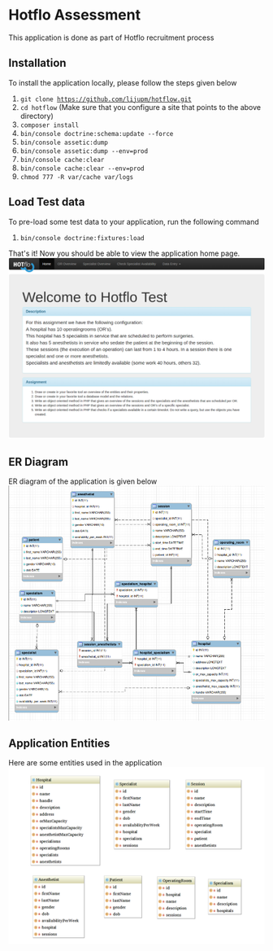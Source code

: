 # Hotflo Assessment

This application is done as part of Hotflo recruitment process

## Installation

To install the application locally, please follow the steps given below

1. <code>git clone https://github.com/lijupm/hotflow.git</code>
2. <code>cd hotflow</code>
(Make sure that you configure a site that points to the above directory)
3. <code>composer install</code>
4. <code>bin/console doctrine:schema:update --force</code>
5. <code>bin/console assetic:dump</code>
6. <code>bin/console assetic:dump --env=prod</code>
7. <code>bin/console cache:clear</code>
8. <code>bin/console cache:clear --env=prod</code>
9. <code>chmod 777 -R var/cache var/logs</code>

## Load Test data
To pre-load some test data to your application, run the following command

1. <code>bin/console doctrine:fixtures:load</code>

That's it! Now you should be able to view the application home page. 
![Alt text](/web/images/homepage.png?raw=true "Home page")

## ER Diagram
ER diagram of the application is given below
![Alt text](/web/images/er_diagram.png?raw=true "ER Diagram")

## Application Entities
Here are some entities used in the application
![Alt text](/web/images/entities.png?raw=true "Home page")
